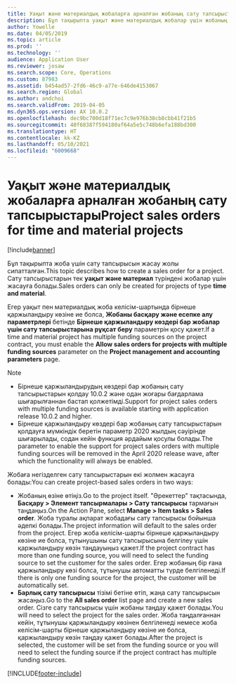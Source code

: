 ```yaml
---
title: Уақыт және материалдық жобаларға арналған жобаның сату тапсырыстары
description: Бұл тақырыпта уақыт және материалдық жобалар үшін жобаның сату тапсырыстарын құру жолы түсіндірілген.
author: Yowelle
ms.date: 04/05/2019
ms.topic: article
ms.prod: ''
ms.technology: ''
audience: Application User
ms.reviewer: josaw
ms.search.scope: Core, Operations
ms.custom: 87983
ms.assetid: b454ad57-2fd6-46c9-a77e-646de4153067
ms.search.region: Global
ms.author: andchoi
ms.search.validFrom: 2019-04-05
ms.dyn365.ops.version: AX 10.0.2
ms.openlocfilehash: dec9bc700d18f71ec7c9e976b38cb8cbb41f21b5
ms.sourcegitcommit: 40f68387f594180af64a5e5c748b6efa188bd300
ms.translationtype: HT
ms.contentlocale: kk-KZ
ms.lasthandoff: 05/10/2021
ms.locfileid: "6009668"
---
```

# <a name="project-sales-orders-for-time-and-material-projects"></a><span data-ttu-id="f0cd7-103">Уақыт және материалдық жобаларға арналған жобаның сату тапсырыстары</span><span class="sxs-lookup"><span data-stu-id="f0cd7-103">Project sales orders for time and material projects</span></span>

[!include[banner](../includes/banner.md)]

<span data-ttu-id="f0cd7-104">Бұл тақырыпта жоба үшін сату тапсырысын жасау жолы сипатталған.</span><span class="sxs-lookup"><span data-stu-id="f0cd7-104">This topic describes how to create a sales order for a project.</span></span> <span data-ttu-id="f0cd7-105">Сату тапсырыстарын тек **уақыт және материал** түріндені жобалар үшін жасауға болады.</span><span class="sxs-lookup"><span data-stu-id="f0cd7-105">Sales orders can only be created for projects of type **time and material**.</span></span>

<span data-ttu-id="f0cd7-106">Егер уақыт пен материалдық жоба келісім-шартында бірнеше қаржыландыру көзіне ие болса, **Жобаны басқару және есепке алу параметрлері** бетінде **Бірнеше қаржыландыру көздері бар жобалар үшін сату тапсырыстарына рұқсат беру** параметрін қосу қажет.</span><span class="sxs-lookup"><span data-stu-id="f0cd7-106">If a time and material project has multiple funding sources on the project contract, you must enable the **Allow sales orders for projects with multiple funding sources** parameter on the **Project management and accounting parameters** page.</span></span> 

> [!NOTE]
> - <span data-ttu-id="f0cd7-107">Бірнеше қаржыландырудың көздері бар жобаның сату тапсырыстарын қолдау 10.0.2 және одан жоғары бағдарлама шығарылғаннан бастап қолжетімді.</span><span class="sxs-lookup"><span data-stu-id="f0cd7-107">Support for project sales orders with multiple funding sources is available starting with application release 10.0.2 and higher.</span></span>
> - <span data-ttu-id="f0cd7-108">Бірнеше қаржыландыру көздері бар жобаның сату тапсырыстарын қолдауға мүмкіндік беретін параметр 2020 жылдың сәуірінде шығарылады, содан кейін функция әрдайым қосулы болады.</span><span class="sxs-lookup"><span data-stu-id="f0cd7-108">The parameter to enable the support for project sales orders with multiple funding sources will be removed in the April 2020 release wave, after which the functionality will always be enabled.</span></span>

<span data-ttu-id="f0cd7-109">Жобаға негізделген сату тапсырыстарын екі жолмен жасауға болады:</span><span class="sxs-lookup"><span data-stu-id="f0cd7-109">You can create project-based sales orders in two ways:</span></span>

- <span data-ttu-id="f0cd7-110">Жобаның өзіне өтіңіз.</span><span class="sxs-lookup"><span data-stu-id="f0cd7-110">Go to the project itself.</span></span> <span data-ttu-id="f0cd7-111">"Әрекеттер" тақтасында, **Басқару > Элемент тапсырмалары > Сату тапсырысы** тармағын таңдаңыз.</span><span class="sxs-lookup"><span data-stu-id="f0cd7-111">On the Action Pane, select **Manage > Item tasks > Sales order**.</span></span> <span data-ttu-id="f0cd7-112">Жоба туралы ақпарат жобадағы сату тапсырысы бойынша әдепкі болады.</span><span class="sxs-lookup"><span data-stu-id="f0cd7-112">The project information will default to the sales order from the project.</span></span> <span data-ttu-id="f0cd7-113">Егер жоба келісім-шарты бірнеше қаржыландыру көзіне ие болса, тұтынушыны сату тапсырысына белгілеу үшін қаржыландыру көзін таңдауыңыз қажет.</span><span class="sxs-lookup"><span data-stu-id="f0cd7-113">If the project contract has more than one funding source, you will need to select the funding source to set the customer for the sales order.</span></span> <span data-ttu-id="f0cd7-114">Егер жобаның бір ғана қаржыландыру көзі болса, тұтынушы автоматты түрде белгіленеді.</span><span class="sxs-lookup"><span data-stu-id="f0cd7-114">If there is only one funding source for the project, the customer will be automatically set.</span></span>
- <span data-ttu-id="f0cd7-115">**Барлық сату тапсырысы** тізімі бетіне өтіп, жаңа сату тапсырысын жасаңыз.</span><span class="sxs-lookup"><span data-stu-id="f0cd7-115">Go to the **All sales order** list page and create a new sales order.</span></span> <span data-ttu-id="f0cd7-116">Сізге сату тапсырысы үшін жобаны таңдау қажет болады.</span><span class="sxs-lookup"><span data-stu-id="f0cd7-116">You will need to select the project for the sales order.</span></span> <span data-ttu-id="f0cd7-117">Жоба таңдалғаннан кейін, тұтынушы қаржыландыру көзінен белгіленеді немесе жоба келісім-шарты бірнеше қаржыландыру көзіне ие болса, қаржыландыру көзін таңдау қажет болады.</span><span class="sxs-lookup"><span data-stu-id="f0cd7-117">After the project is selected, the customer will be set from the funding source or you will need to select the funding source if the project contract has multiple funding sources.</span></span>



[!INCLUDE[footer-include](../includes/footer-banner.md)]
